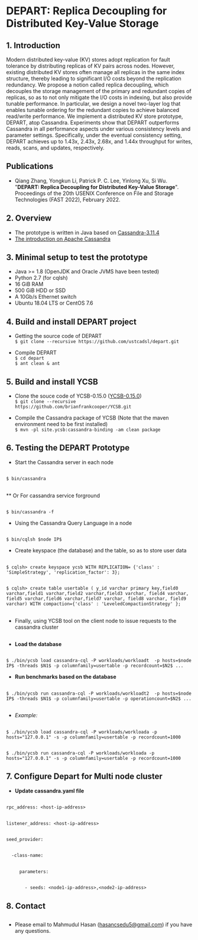 # DEPART: Replica Decoupling for Distributed Key-Value Storage

## 1. Introduction
  Modern distributed key-value (KV) stores adopt replication for fault tolerance by distributing replicas of KV pairs across nodes. However, existing distributed KV stores often manage all replicas in the same index structure, thereby leading to significant I/O costs beyond the replication redundancy. We propose a notion called replica decoupling, which decouples the storage management of the primary and redundant copies of replicas, so as to not only mitigate the I/O costs in indexing, but also provide tunable performance. In particular, we design a novel two-layer log that enables tunable ordering for the redundant copies to achieve balanced read/write performance. We implement a distributed KV store prototype, DEPART, atop Cassandra. Experiments show that DEPART outperforms Cassandra in all performance aspects under various consistency levels and parameter settings. Specifically, under the eventual consistency setting, DEPART achieves up to 1.43x, 2.43x, 2.68x, and 1.44x throughput for writes, reads, scans, and updates, respectively.

## Publications
* Qiang Zhang, Yongkun Li, Patrick P. C. Lee, Yinlong Xu, Si Wu. "**DEPART: Replica Decoupling for Distributed Key-Value Storage**". Proceedings of the 20th USENIX Conference on File and Storage Technologies (FAST 2022), February 2022.


## 2. Overview
* The prototype is written in Java based on [Cassandra-3.11.4](https://github.com/zhangqiangUSTC/cassandra-3.11.4)
* [The introduction on Apache Cassandra](https://docs.datastax.com/en/landing_page/doc/landing_page/cassandra.html)


## 3. Minimal setup to test the prototype
* Java >= 1.8 (OpenJDK and Oracle JVMS have been tested)
* Python 2.7 (for cqlsh)
* 16 GiB RAM
* 500 GiB HDD or SSD
* A 10Gb/s Ethernet switch
* Ubuntu 18.04 LTS or CentOS 7.6


## 4. Build and install DEPART project
* Getting the source code of DEPART  
`$ git clone --recursive https://github.com/ustcadsl/depart.git`

* Compile DEPART  
`$ cd depart`  
`$ ant clean & ant`


## 5. Build and install YCSB
* Clone the souce code of YCSB-0.15.0 ([YCSB-0.15.0](https://github.com/brianfrankcooper/YCSB))  
`$ git clone --recursive https://github.com/brianfrankcooper/YCSB.git`

* Compile the Cassandra package of YCSB  (Note that the maven environment need to be first installed)  
`$ mvn -pl site.ycsb:cassandra-binding -am clean package`



## 6. Testing the DEPART Prototype
* Start the Cassandra server in each node
##
`$ bin/cassandra`
##
** Or For cassandra service forground
##
`$ bin/cassandra -f`

* Using the Cassandra Query Language in a node  
##
`$ bin/cqlsh $node IP$`

* Create keyspace (the database) and the table, so as to store user data  
##
`$ cqlsh> create keyspace ycsb WITH REPLICATION= {'class' : 'SimpleStrategy', 'replication_factor': 3};`  
##
`$ cqlsh> create table usertable ( y_id varchar primary key,field0 varchar,field1 varchar,field2 varchar,field3 varchar, field4 varchar, field5 varchar,field6 varchar,field7 varchar, field8 varchar, field9 varchar) WITH compaction={'class' : 'LeveledCompactionStrategy' };`
##
* Finally, using YCSB tool on the client node to issue requests to the cassandra cluster  
##
* **Load the database**  
##
`$ ./bin/ycsb load cassandra-cql -P workloads/workloadt  -p hosts=$node IP$ -threads $N1$ -p columnfamily=usertable -p recordcount=$N2$ ...`  

* **Run benchmarks based on the database**  
##
`$ ./bin/ycsb run cassandra-cql -P workloads/workloadt2  -p hosts=$node IP$ -threads $N1$ -p columnfamily=usertable -p operationcount=$N2$ ...`
##
* *Example:*
##
`$ ./bin/ycsb load cassandra-cql -P workloads/workloada -p hosts="127.0.0.1" -s -p columnfamily=usertable -p recordcount=1000`  
##
`$ ./bin/ycsb run cassandra-cql -P workloads/workloada -p hosts="127.0.0.1" -s -p columnfamily=usertable -p recordcount=1000`

## 7. Configure Depart for Multi node cluster
* **Update cassandra.yaml file**
##
`rpc_address: <host-ip-address>`
##	
`listener_address: <host-ip-address>`
##
`seed_provider:`
##
`  -class-name:`
##
`     parameters:`
##
`       - seeds: <node1-ip-address>,<node2-ip-address>`


## 8. Contact
##
* Please email to Mahmudul Hasan (hasancsedu5@gmail.com) if you have any questions.

